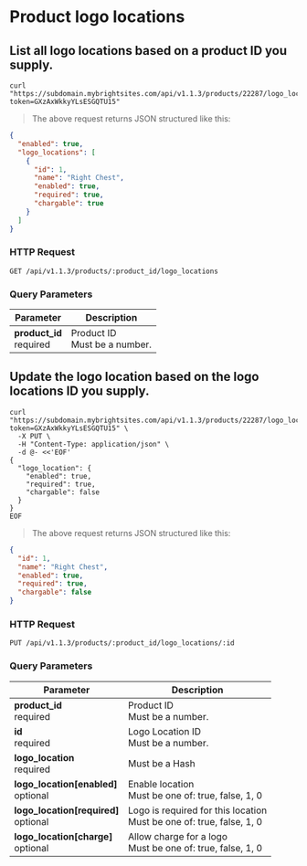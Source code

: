 #  Product logo locations

## List all logo locations based on a product ID you supply.

```shell
curl "https://subdomain.mybrightsites.com/api/v1.1.3/products/22287/logo_locations?token=GXzAxWkkyYLsESGQTU15"
```

> The above request returns JSON structured like this:

```json
{
  "enabled": true,
  "logo_locations": [
    {
      "id": 1,
      "name": "Right Chest",
      "enabled": true,
      "required": true,
      "chargable": true
    }
  ]
}
```

### HTTP Request

`GET /api/v1.1.3/products/:product_id/logo_locations`

### Query Parameters

Parameter | Description
--------- | -----------
<div><strong>product_id </strong></div><div> required </div> | <div>Product ID</div><div> Must be a number. </div>


## Update the logo location based on the logo locations ID you supply.

```shell
curl "https://subdomain.mybrightsites.com/api/v1.1.3/products/22287/logo_locations/1?token=GXzAxWkkyYLsESGQTU15" \
  -X PUT \
  -H "Content-Type: application/json" \
  -d @- <<'EOF'
{
  "logo_location": {
    "enabled": true,
    "required": true,
    "chargable": false
  }
}
EOF
```

> The above request returns JSON structured like this:

```json
{
  "id": 1,
  "name": "Right Chest",
  "enabled": true,
  "required": true,
  "chargable": false
}
```

### HTTP Request

`PUT /api/v1.1.3/products/:product_id/logo_locations/:id`

### Query Parameters

Parameter | Description
--------- | -----------
<div><strong>product_id </strong></div><div> required </div> | <div>Product ID</div><div> Must be a number. </div>
<div><strong>id </strong></div><div> required </div> | <div>Logo Location ID</div><div> Must be a number. </div>
<div><strong>logo_location </strong></div><div> required </div> | <div> Must be a Hash </div>
<div><strong>logo_location[enabled] </strong></div><div> optional </div> | <div>Enable location</div><div> Must be one of: true, false, 1, 0 </div>
<div><strong>logo_location[required] </strong></div><div> optional </div> | <div>Logo is required for this location</div><div> Must be one of: true, false, 1, 0 </div>
<div><strong>logo_location[charge] </strong></div><div> optional </div> | <div>Allow charge for a logo</div><div> Must be one of: true, false, 1, 0 </div>


